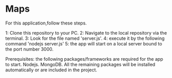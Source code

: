 # Maps

For this application,follow these steps.

1: Clone this repository to your PC.
2: Navigate to the local repository via the terminal.
3: Look for the file named 'server.js'.
4: execute it by the following command 'nodejs server.js'
5: the app will start on a local server bound to the port number 3000.



Prerequisites:
the following packages/frameworks are required for the app to start.
Nodejs.
MongoDB.
All the remaining packages will be installed automatically or are included in the project.

